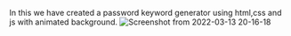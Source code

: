In this we have created a password keyword generator using html,css and js with animated background.
![Screenshot from 2022-03-13 20-16-18](https://user-images.githubusercontent.com/101265586/158065185-5f04d0d3-9122-4885-8b0d-c2702ab04c93.png)

